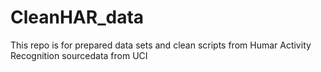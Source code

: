 CleanHAR_data
=============

This repo is for prepared data sets and clean scripts from Humar Activity Recognition sourcedata from UCI
